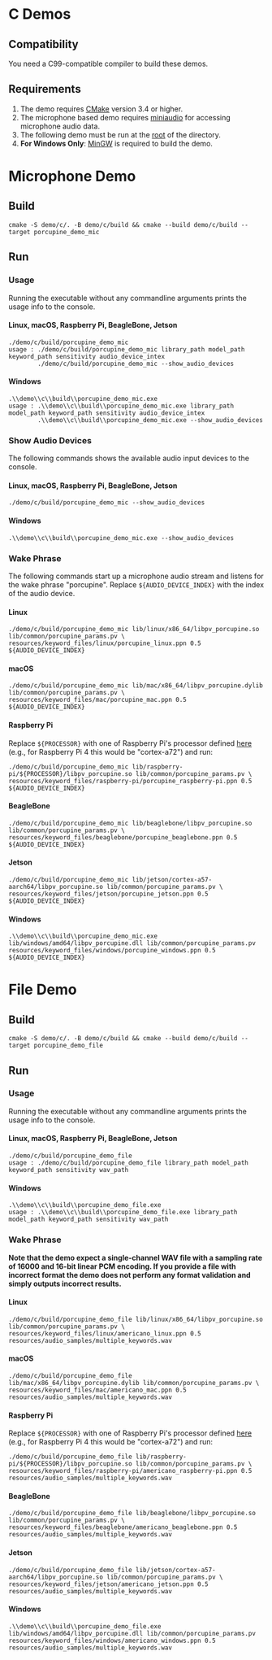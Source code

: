 # C Demos

## Compatibility

You need a C99-compatible compiler to build these demos.

## Requirements

1. The demo requires [CMake](https://cmake.org/) version 3.4 or higher.
2. The microphone based demo requires [miniaudio](https://github.com/mackron/miniaudio) for accessing microphone audio data.
3. The following demo must be run at the [root](/../../) of the directory.
4. **For Windows Only**: [MinGW](http://mingw-w64.org/doku.php) is required to build the demo.
   
# Microphone Demo

## Build

```console
cmake -S demo/c/. -B demo/c/build && cmake --build demo/c/build --target porcupine_demo_mic
```

## Run

### Usage

Running the executable without any commandline arguments prints the usage info to the console.

#### Linux, macOS, Raspberry Pi, BeagleBone, Jetson

```console
./demo/c/build/porcupine_demo_mic 
usage : ./demo/c/build/porcupine_demo_mic library_path model_path keyword_path sensitivity audio_device_intex
        ./demo/c/build/porcupine_demo_mic --show_audio_devices
```

#### Windows

```console
.\\demo\\c\\build\\porcupine_demo_mic.exe
usage : .\\demo\\c\\build\\porcupine_demo_mic.exe library_path model_path keyword_path sensitivity audio_device_intex
        .\\demo\\c\\build\\porcupine_demo_mic.exe --show_audio_devices
```

### Show Audio Devices

The following commands shows the available audio input devices to the console.

#### Linux, macOS, Raspberry Pi, BeagleBone, Jetson

```console
./demo/c/build/porcupine_demo_mic --show_audio_devices
```

#### Windows

```console
.\\demo\\c\\build\\porcupine_demo_mic.exe --show_audio_devices
```

### Wake Phrase

The following commands start up a microphone audio stream and listens for the wake phrase "porcupine".
Replace `${AUDIO_DEVICE_INDEX}` with the index of the audio device.

#### Linux

```console
./demo/c/build/porcupine_demo_mic lib/linux/x86_64/libpv_porcupine.so lib/common/porcupine_params.pv \
resources/keyword_files/linux/porcupine_linux.ppn 0.5 ${AUDIO_DEVICE_INDEX}
```
#### macOS

```console
./demo/c/build/porcupine_demo_mic lib/mac/x86_64/libpv_porcupine.dylib lib/common/porcupine_params.pv \
resources/keyword_files/mac/porcupine_mac.ppn 0.5 ${AUDIO_DEVICE_INDEX}
```

#### Raspberry Pi

Replace `${PROCESSOR}` with one of Raspberry Pi's processor defined [here](../../lib/raspberry-pi) 
(e.g., for Raspberry Pi 4 this would be "cortex-a72") and run:

```console
./demo/c/build/porcupine_demo_mic lib/raspberry-pi/${PROCESSOR}/libpv_porcupine.so lib/common/porcupine_params.pv \
resources/keyword_files/raspberry-pi/porcupine_raspberry-pi.ppn 0.5 ${AUDIO_DEVICE_INDEX}
```

#### BeagleBone

```console
./demo/c/build/porcupine_demo_mic lib/beaglebone/libpv_porcupine.so lib/common/porcupine_params.pv \
resources/keyword_files/beaglebone/porcupine_beaglebone.ppn 0.5 ${AUDIO_DEVICE_INDEX}
```

#### Jetson

```console
./demo/c/build/porcupine_demo_mic lib/jetson/cortex-a57-aarch64/libpv_porcupine.so lib/common/porcupine_params.pv \
resources/keyword_files/jetson/porcupine_jetson.ppn 0.5 ${AUDIO_DEVICE_INDEX}
```

#### Windows

```console
.\\demo\\c\\build\\porcupine_demo_mic.exe lib/windows/amd64/libpv_porcupine.dll lib/common/porcupine_params.pv resources/keyword_files/windows/porcupine_windows.ppn 0.5 ${AUDIO_DEVICE_INDEX}
```

# File Demo

## Build

```console
cmake -S demo/c/. -B demo/c/build && cmake --build demo/c/build --target porcupine_demo_file
```

## Run

### Usage

Running the executable without any commandline arguments prints the usage info to the console.

#### Linux, macOS, Raspberry Pi, BeagleBone, Jetson

```console
./demo/c/build/porcupine_demo_file 
usage : ./demo/c/build/porcupine_demo_file library_path model_path keyword_path sensitivity wav_path
```

#### Windows

```console
.\\demo\\c\\build\\porcupine_demo_file.exe
usage : .\\demo\\c\\build\\porcupine_demo_file.exe library_path model_path keyword_path sensitivity wav_path
```

### Wake Phrase

**Note that the demo expect a single-channel WAV file with a sampling rate of 16000 and 16-bit linear PCM encoding. If you
provide a file with incorrect format the demo does not perform any format validation and simply outputs incorrect results.**

#### Linux

```console
./demo/c/build/porcupine_demo_file lib/linux/x86_64/libpv_porcupine.so lib/common/porcupine_params.pv \
resources/keyword_files/linux/americano_linux.ppn 0.5 resources/audio_samples/multiple_keywords.wav 
```

#### macOS

```console
./demo/c/build/porcupine_demo_file lib/mac/x86_64/libpv_porcupine.dylib lib/common/porcupine_params.pv \
resources/keyword_files/mac/americano_mac.ppn 0.5 resources/audio_samples/multiple_keywords.wav 
```

#### Raspberry Pi

Replace `${PROCESSOR}` with one of Raspberry Pi's processor defined [here](../../lib/raspberry-pi)
(e.g., for Raspberry Pi 4 this would be "cortex-a72") and run:

```console
./demo/c/build/porcupine_demo_file lib/raspberry-pi/${PROCESSOR}/libpv_porcupine.so lib/common/porcupine_params.pv \
resources/keyword_files/raspberry-pi/americano_raspberry-pi.ppn 0.5 resources/audio_samples/multiple_keywords.wav
```

#### BeagleBone

```console
./demo/c/build/porcupine_demo_file lib/beaglebone/libpv_porcupine.so lib/common/porcupine_params.pv \
resources/keyword_files/beaglebone/americano_beaglebone.ppn 0.5 resources/audio_samples/multiple_keywords.wav
```

#### Jetson

```console
./demo/c/build/porcupine_demo_file lib/jetson/cortex-a57-aarch64/libpv_porcupine.so lib/common/porcupine_params.pv \
resources/keyword_files/jetson/americano_jetson.ppn 0.5 resources/audio_samples/multiple_keywords.wav
```

#### Windows

```console
.\\demo\\c\\build\\porcupine_demo_file.exe lib/windows/amd64/libpv_porcupine.dll lib/common/porcupine_params.pv resources/keyword_files/windows/americano_windows.ppn 0.5 resources/audio_samples/multiple_keywords.wav
```
